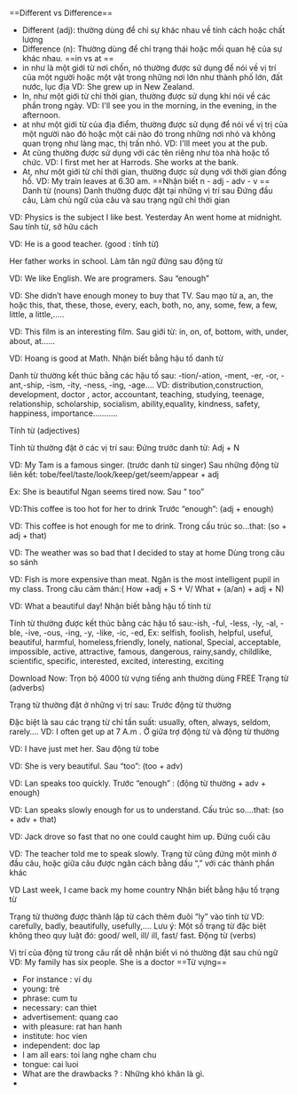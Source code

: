 ==Different vs Difference==
- Different (adj): thường dùng để chỉ sự khác nhau về tính cách hoặc chất lượng
- Difference (n): Thường dùng để chỉ trạng thái hoặc mối quan hệ của sự khác nhau.
==in vs at ==
- in như là một giới từ nơi chốn, nó thường được sử dụng để nói về vị trí của một người hoặc một vật trong những nơi lớn như thành phố lớn, đất nước, lục địa VD: She grew up in New Zealand.
- In, như một giới từ chỉ thời gian, thường được sử dụng khi nói về các phần trong ngày. VD: I'll see you in the morning, in the evening, in the afternoon.
- at như một giới từ của địa điểm, thường được sử dụng để nói về vị trị của một người nào đó hoặc một cái nào đó trong những nơi nhỏ và không quan trọng như làng mạc, thị trấn nhỏ. VD: I'lll meet you at the pub.
- At cũng thường được sử dụng với các tên riêng như tòa nhà hoặc tổ chức. VD: I first met her at Harrods. She works at the bank.
- At, như một giới từ chỉ thời gian, thường được sử dụng với thời gian đồng hồ. VD: My train leaves at 6.30 am.
==Nhận biết n - adj - adv - v ==
Danh từ (nouns)
Danh thường được đặt tại những vị trí sau
Đứng đầu câu, Làm chủ ngữ của câu và sau trạng ngữ chỉ thời gian

VD: Physics is the subject I like best.
Yesterday An went home at midnight.
Sau tính từ, sở hữu cách

VD: He is a good teacher. (good : tính từ)

Her father works in school.
Làm tân ngữ đứng sau động từ

VD: We like English.
We are programers.
Sau “enough”

VD: She didn’t have enough money to buy that TV.
Sau mạo từ a, an, the hoặc this, that, these, those, every, each, both, no, any, some, few, a few, little, a little,…..

VD: This film is an interesting film.
Sau giới từ: in, on, of, bottom, with, under, about, at……

VD: Hoang is good at Math.
Nhận biết bằng hậu tố danh từ

Danh từ thường kết thúc bằng các hậu tố sau: -tion/-ation, -ment, -er, -or, -ant,-ship, -ism, -ity, -ness, -ing, -age….
VD: distribution,construction, development, doctor , actor, accountant, teaching, studying, teenage, relationship, scholarship, socialism, ability,equality, kindness, safety, happiness, importance………..

Tính từ (adjectives)

Tính từ thường đặt  ở các vị trí sau:
Đứng trước danh từ: Adj + N

VD: My Tam is a famous singer. (trước danh từ singer)
Sau  những động từ liên kết: tobe/feel/taste/look/keep/get/seem/appear + adj

Ex: She is beautiful
Ngan seems tired now.
Sau “ too”

VD:This coffee is too hot for her to drink
Trước “enough”: (adj + enough)

VD: This coffee is hot enough for me to drink.
Trong cấu trúc so…that: (so + adj + that)

VD: The weather was so bad that I decided to stay at home
Dùng trong câu so sánh

VD: Fish is more expensive than meat.
Ngân is the most intelligent pupil in my class.
Trong câu cảm thán:( How +adj + S + V/ What + (a/an) + adj + N)

VD:  What a beautiful day!
Nhận biết bằng hậu tố tính từ

Tính từ thường được  kết thúc bằng các hậu tố sau:-ish, -ful, -less, -ly, -al, -ble, -ive, -ous, -ing, -y, -like, -ic, -ed,
Ex: selfish, foolish, helpful, useful, beautiful, harmful, homeless,friendly, lonely, national, Special, acceptable, impossible, active, attractive, famous, dangerous, rainy,sandy, childlike, scientific, specific, interested, excited, interesting, exciting

Download Now: Trọn bộ 4000 từ vựng tiếng anh thường dùng FREE
Trạng từ (adverbs)

Trạng từ thường đặt ở những vị trí sau:
Trước động từ thường

Đặc biệt là sau  các trạng từ chỉ tần suất: usually, often, always, seldom, rarely….
VD: I often get up at 7 A.m .
Ở giữa trợ động từ và động từ thường

VD: I have just met her.
Sau động từ tobe

VD: She is very beautiful.
Sau “too”: (too + adv)

VD: Lan speaks too quickly.
Trước “enough” : (động từ thường + adv + enough)

VD: Lan speaks slowly enough for us to understand.
Cấu trúc so….that: (so + adv + that)

VD: Jack drove so fast that no one could caught him up.
Đứng cuối câu

VD: The teacher told me to speak slowly.
Trạng từ cũng đứng một mình ở đầu câu, hoặc giữa câu được ngăn cách bằng dấu “,” với các thành phần khác

VD Last week, I came back my home country
Nhận biết bằng hậu tố trạng từ

Trạng từ thường được thành lập từ  cách thêm đuôi “ly” vào tính từ
VD: carefully, badly, beautifully, usefully,….
Lưu ý: Một số trạng từ đặc biệt không theo quy luật đó: good/ well, ill/ ill, fast/ fast.
Động từ (verbs)

Vị trí của động từ trong câu rất dễ nhận biết vì nó thường đặt sau chủ ngữ
VD: My family has six people.
She is a doctor
==Từ vựng==
- For instance : ví dụ
- young: trẻ
- phrase: cum tu
- necessary: can thiet
- advertisement: quang cao
- with pleasure: rat han hanh
- institute: hoc vien
- independent: doc lap
- I am all ears: toi lang nghe cham chu
-  tongue: cai luoi
- What are the drawbacks ? : Những khó khăn là gì.
- 